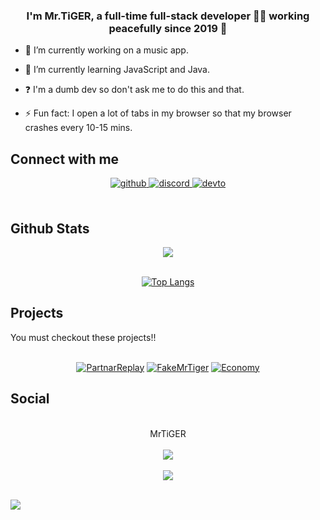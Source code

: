 
### <div align="center">I'm Mr.TiGER, a full-time full-stack developer 👨‍💻 working peacefully since 2019 🚀</div>  
  

- 🔭 I’m currently working on a music app.  
  

- 🌱 I’m currently learning JavaScript and Java.  
  

- ❓  I'm a dumb dev so don't ask me to do this and that.
  

- ⚡ Fun fact: I open a lot of tabs in my browser so that my browser crashes every 10-15 mins.  
  

## Connect with me  
<div align="center">
<a href="https://github.com/MrTiger0" target="_blank">
<img src=https://img.shields.io/badge/github-%2324292e.svg?&style=for-the-badge&logo=github&logoColor=white alt=github style="margin-bottom: 5px;" />
</a>
<a href="https://discord.gg/m24" target="_blank">
<img src=https://img.shields.io/badge/discord-%2300acee.svg?&style=for-the-badge&logo=discord&logoColor=white alt=discord style="margin-bottom: 5px;" />
</a>
<a href="https://dev.to/mrtiger0" target="_blank">
<img src=https://img.shields.io/badge/dev.to-%2308090A.svg?&style=for-the-badge&logo=dev.to&logoColor=white alt=devto style="margin-bottom: 5px;" />
</a>  
</div>  
  

<br/>  


## Github Stats  
<div align="center"><img src="https://github-readme-stats.vercel.app/api?username=MrTiger0&show_icons=true&count_private=true&hide_border=true" align="center" /></div>  

<br/>  

<div align="center">
<p><a href="https://github.com/MrTiger0"><img src="https://github-readme-stats.vercel.app/api/top-langs/?username=MrTiger0&amp;layout=compact" alt="Top Langs"></a></p></div>  
  
## Projects  
You must checkout these projects!!<br/><br/>
<div align="center">
<p><a href="https://github.com/MrTiger0/PartnarReplay"><img src="https://github-readme-stats.vercel.app/api/pin/?username=MrTiger0&repo=PartnarReplay" alt="PartnarReplay" /></a>
<a href="https://github.com/MrTiger0/FakeMrTiger"><img src="https://github-readme-stats.vercel.app/api/pin/?username=MrTiger0&repo=FakeMrTiger" alt="FakeMrTiger" /></a>
<a href="https://github.com/MrTiger0/Economy"><img src="https://github-readme-stats.vercel.app/api/pin/?username=MrTiger0&repo=Economy" alt="Economy" /></a>
</div>  
  
## Social
  

<br/>  

<div align="center">MrTiGER</div>  
  

<br/>  
<div align="center">
<img src="https://komarev.com/ghpvc/?username=MrTiger0&&style=flat-square" align="center" />
</div> 
<br/>  

<div align="center">
            <a href="https://www.buymeacoffee.com/mrtiger0" target="_blank" style="display: inline-block;">
                <img
                    src="https://img.shields.io/badge/Donate-Buy%20Me%20A%20Coffee-orange.svg?style=flat-square" 
                    align="center"
                />
            </a></div>
<br />

![](https://hit.yhype.me/github/profile?user_id=34748927)
